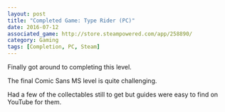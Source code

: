 ```yaml
---
layout: post
title: "Completed Game: Type Rider (PC)"
date: 2016-07-12
associated_game: http://store.steampowered.com/app/258890/
category: Gaming
tags: [Completion, PC, Steam]
---
```


Finally got around to completing this level.

The final Comic Sans MS level is quite challenging.

Had a few of the collectables still to get but guides were easy to find on YouTube for them.
